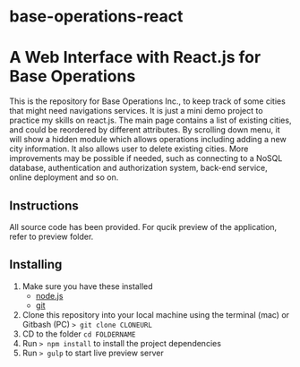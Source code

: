 # base-operations-react
# A Web Interface with React.js for Base Operations
This is the repository for Base Operations Inc., to keep track of some cities that might need navigations services. It is just a mini demo project to practice my skills on react.js.
The main page contains a list of existing cities, and could be reordered by different attributes. By scrolling down menu, it will show a hidden module which allows operations including adding a new city information. It also allows user to delete existing cities. More improvements may be possible if needed, such as connecting to a NoSQL database, authentication and authorization system, back-end service, online deployment and so on. 
## Instructions
All source code has been provided. For qucik preview of the application, refer to preview folder. 

## Installing
1. Make sure you have these installed
	- [node.js](http://nodejs.org/)
	- [git](http://git-scm.com/)
2. Clone this repository into your local machine using the terminal (mac) or Gitbash (PC) `> git clone CLONEURL`
3. CD to the folder `cd FOLDERNAME`
4. Run `> npm install` to install the project dependencies
5. Run `> gulp` to start live preview server
